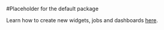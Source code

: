 #Placeholder for the default package

Learn how to create new widgets, jobs and dashboards [here](https://github.com/jameswlane/status-board).